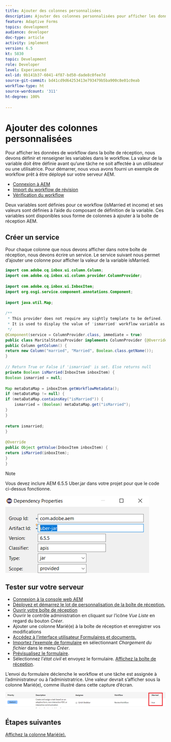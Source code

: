 ```yaml
---
title: Ajouter des colonnes personnalisées
description: Ajouter des colonnes personnalisées pour afficher les données additionnelles du workflow
feature: Adaptive Forms
topics: development
audience: developer
doc-type: article
activity: implement
version: 6.5
kt: 5830
topic: Development
role: Developer
level: Experienced
exl-id: 0b141b37-6041-4f87-bd50-dade8c0fee7d
source-git-commit: bd41cd9d64253413e793479b5ba900c8e01c0eab
workflow-type: ht
source-wordcount: '311'
ht-degree: 100%

---
```


# Ajouter des colonnes personnalisées

Pour afficher les données de workflow dans la boîte de réception, nous devons définir et renseigner les variables dans le workflow. La valeur de la variable doit être définie avant qu’une tâche ne soit affectée à un utilisateur ou une utilisatrice. Pour démarrer, nous vous avons fourni un exemple de workflow prêt à être déployé sur votre serveur AEM.

* [Connexion à AEM](http://localhost:4502/crx/de/index.jsp)
* [Import du workflow de révision](assets/review-workflow.zip)
* [Vérification du workflow](http://localhost:4502/editor.html/conf/global/settings/workflow/models/reviewworkflow.html)

Deux variables sont définies pour ce workflow (isMarried et income) et ses valeurs sont définies à l’aide du composant de définition de la variable. Ces variables sont disponibles sous forme de colonnes à ajouter à la boîte de réception AEM.

## Créer un service

Pour chaque colonne que nous devons afficher dans notre boîte de réception, nous devons écrire un service. Le service suivant nous permet d’ajouter une colonne pour afficher la valeur de la variable isMarried.

```java
import com.adobe.cq.inbox.ui.column.Column;
import com.adobe.cq.inbox.ui.column.provider.ColumnProvider;

import com.adobe.cq.inbox.ui.InboxItem;
import org.osgi.service.component.annotations.Component;

import java.util.Map;

/**
 * This provider does not require any sightly template to be defined.
 * It is used to display the value of 'ismarried' workflow variable as a column in inbox
 */
@Component(service = ColumnProvider.class, immediate = true)
public class MaritalStatusProvider implements ColumnProvider {@Override
public Column getColumn() {
return new Column("married", "Married", Boolean.class.getName());
}

// Return True or False if 'ismarried' is set. Else returns null
private Boolean isMarried(InboxItem inboxItem) {
Boolean ismarried = null;

Map metaDataMap = inboxItem.getWorkflowMetadata();
if (metaDataMap != null) {
if (metaDataMap.containsKey("isMarried")) {
    ismarried = (Boolean) metaDataMap.get("isMarried");
}
}

return ismarried;
}

@Override
public Object getValue(InboxItem inboxItem) {
return isMarried(inboxItem);
}
}
```

>[!NOTE]
>
>Vous devez inclure AEM 6.5.5 Uber.jar dans votre projet pour que le code ci-dessus fonctionne.

![uber-jar](assets/uber-jar.PNG)

## Tester sur votre serveur

* [Connexion à la console web AEM](http://localhost:4502/system/console/bundles)
* [Déployez et démarrez le lot de personnalisation de la boîte de réception.](assets/inboxcustomization.inboxcustomization.core-1.0-SNAPSHOT.jar)
* [Ouvrir votre boîte de réception](http://localhost:4502/aem/inbox)
* Ouvrir le contrôle administration en cliquant sur l’icône _Vue Liste_ en regard du bouton _Créer_.
* Ajouter une colonne Marié(e) à la boîte de réception et enregistrer vos modifications
* [Accédez à l’interface utilisateur Formulaires et documents.](http://localhost:4502/aem/forms.html/content/dam/formsanddocuments)
* [Importez l’exemple de formulaire](assets/snap-form.zip) en sélectionnant _Chargement du fichier_ dans le menu _Créer_.
* [Prévisualisez le formulaire](http://localhost:4502/content/dam/formsanddocuments/snapform/jcr:content?wcmmode=disabled).
* Sélectionnez l’_état civil_ et envoyez le formulaire.
  [Affichez la boîte de réception](http://localhost:4502/aem/inbox).

L’envoi du formulaire déclenche le workflow et une tâche est assignée à l’administrateur ou à l’administratrice. Une valeur devrait s’afficher sous la colonne Marié(e), comme illustré dans cette capture d’écran.

![colonne-marié(e)](assets/married-column.PNG)

## Étapes suivantes

[Affichez la colonne Marié(e).](./use-sightly-template.md)

